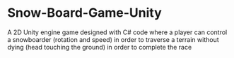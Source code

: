 # Snow-Board-Game-Unity

A 2D Unity engine game designed with C# code where a player can control a snowboarder (rotation and speed) in order to traverse a terrain without dying (head touching the ground) in order to complete the race
